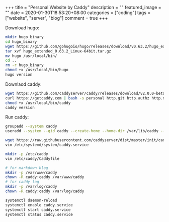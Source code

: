 +++
title = "Personal Website by Caddy"
description = ""
featured_image = ""
date = 2020-01-30T18:53:20+08:00
categories = ["coding"]
tags = ["website", "server", "blog"]
comment = true
+++

Download hugo:

```bash
mkdir hugo_binary
cd hugo_binary
wget https://github.com/gohugoio/hugo/releases/download/v0.63.2/hugo_extended_0.63.2_Linux-64bit.tar.gz
tar xvf hugo_extended_0.63.2_Linux-64bit.tar.gz
mv hugo /usr/local/bin/
cd ..
rm -r hugo_binary
chmod +x /usr/local/bin/hugo
hugo version
```

Downlaod caddy:

```bash
wget https://github.com/caddyserver/caddy/releases/download/v2.0.0-beta.13/caddy2_beta13_linux_amd64 -O /usr/local/bin/caddy
curl https://getcaddy.com | bash -s personal http.git http.authz http.minify
chmod +x /usr/local/bin/caddy
caddy version
```

Run caddy:

```bash
groupadd --system caddy
useradd --system --gid caddy --create-home --home-dir /var/lib/caddy --shell /usr/sbin/nologin --comment "Caddy web server" caddy

wget https://raw.githubusercontent.com/caddyserver/dist/master/init/caddy.service -O /etc/systemd/system/caddy.service
vim /etc/systemd/system/caddy.service

mkdir -p /etc/caddy
vim /etc/caddy/Caddyfile

# for markdown blog
mkdir -p /var/www/caddy
chown -R caddy:caddy /var/www/caddy
# for caddy log
mkdir -p /var/log/caddy
chown -R caddy:caddy /var/log/caddy

systemctl daemon-reload
systemctl enable caddy.service
systemctl start caddy.service
systemctl status caddy.service
```
